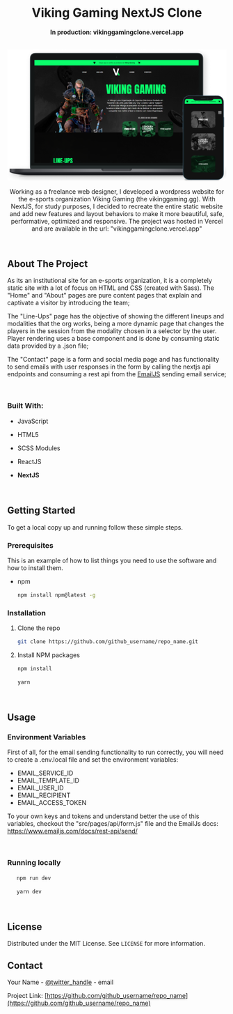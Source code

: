 <h1 align="center">Viking Gaming NextJS Clone</h1>

<p align="center"><strong>In production: <a>vikinggamingclone.vercel.app</a></strong></p>

<br>

<img src="./public/images/readme/mockups.png">

<br>

<p align="center">Working as a freelance web designer, I developed a wordpress website for the e-sports organization Viking Gaming (the vikinggaming.gg). With NextJS, for study purposes, I decided to recreate the entire static website and add new features and layout behaviors to make it more beautiful, safe, performative, optimized and responsive. The project was hosted in Vercel and are available in the url: "vikinggamingclone.vercel.app"</p>

<br>

## **About The Project**

As its an institutional site for an e-sports organization, it is a completely static site with a lot of focus on HTML and CSS (created with Sass). The "Home" and "About" pages are pure content pages that explain and captivate a visitor by introducing the team;

The "Line-Ups" page has the objective of showing the different lineups and modalities that the org works, being a more dynamic page that changes the players in the session from the modality chosen in a selector by the user. Player rendering uses a base component and is done by consuming static data provided by a .json file;

The "Contact" page is a form and social media page and has functionality to send emails with user responses in the form by calling the nextjs api endpoints and consuming a rest api from the <a href="https://www.emailjs.com/">EmailJS</a> sending email service;

<br>

### Built With:

- []()JavaScript
- []()HTML5
- []()SCSS Modules
- []()ReactJS
- []()**NextJS**

   <br>

## **Getting Started**

To get a local copy up and running follow these simple steps.

### Prerequisites

This is an example of how to list things you need to use the software and how to install them.

- npm
  ```sh
  npm install npm@latest -g
  ```

### Installation

1. Clone the repo
   ```sh
   git clone https://github.com/github_username/repo_name.git
   ```
2. Install NPM packages
   ```sh
   npm install
   ```
   ```sh
   yarn
   ```

<br>

## Usage

### Environment Variables

First of all, for the email sending functionality to run correctly, you will need to create a .env.local file and set the environment variables:

- []()EMAIL_SERVICE_ID
- []()EMAIL_TEMPLATE_ID
- []()EMAIL_USER_ID
- []()EMAIL_RECIPIENT
- []()EMAIL_ACCESS_TOKEN

To your own keys and tokens and understand better the use of this variables, checkout the "src/pages/api/form.js" file and the EmailJs docs: <a href="https://www.emailjs.com/docs/rest-api/send/">https://www.emailjs.com/docs/rest-api/send/</a>

<br>

### Running locally
```sh
   npm run dev
```
```sh
   yarn dev
```
<br>

## License

Distributed under the MIT License. See `LICENSE` for more information.

## Contact

Your Name - [@twitter_handle](https://twitter.com/twitter_handle) - email

Project Link: [https://github.com/github_username/repo_name](https://github.com/github_username/repo_name)
